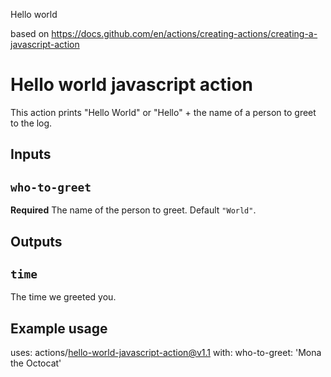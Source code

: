 Hello world

based on https://docs.github.com/en/actions/creating-actions/creating-a-javascript-action

# Hello world javascript action

This action prints "Hello World" or "Hello" + the name of a person to greet to the log.

## Inputs

## `who-to-greet`

**Required** The name of the person to greet. Default `"World"`.

## Outputs

## `time`

The time we greeted you.

## Example usage

uses: actions/hello-world-javascript-action@v1.1
with:
who-to-greet: 'Mona the Octocat'
